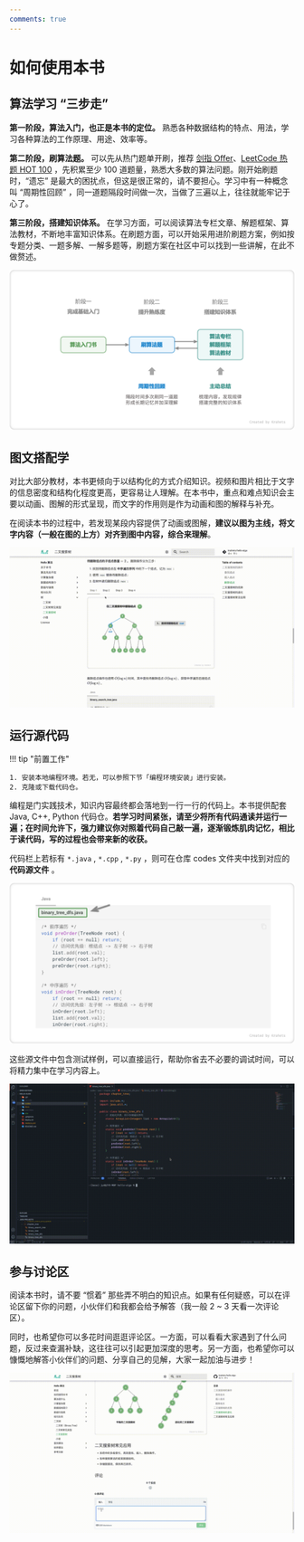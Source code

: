 ```yaml
---
comments: true
---
```


# 如何使用本书

## 算法学习 “三步走”

**第一阶段，算法入门，也正是本书的定位。** 熟悉各种数据结构的特点、用法，学习各种算法的工作原理、用途、效率等。

**第二阶段，刷算法题。** 可以先从热门题单开刷，推荐 [<u>剑指 Offer</u>](https://leetcode.cn/problem-list/xb9nqhhg/)、[<u>LeetCode 热题 HOT 100</u>](https://leetcode.cn/problem-list/2cktkvj/) ，先积累至少 100 道题量，熟悉大多数的算法问题。刚开始刷题时，“遗忘” 是最大的困扰点，但这是很正常的，请不要担心。学习中有一种概念叫 “周期性回顾” ，同一道题隔段时间做一次，当做了三遍以上，往往就能牢记于心了。

**第三阶段，搭建知识体系。** 在学习方面，可以阅读算法专栏文章、解题框架、算法教材，不断地丰富知识体系。在刷题方面，可以开始采用进阶刷题方案，例如按专题分类、一题多解、一解多题等，刷题方案在社区中可以找到一些讲解，在此不做赘述。

![learning_route](suggestions.assets/learning_route.png)

## 图文搭配学

对比大部分教材，本书更倾向于以结构化的方式介绍知识。视频和图片相比于文字的信息密度和结构化程度更高，更容易让人理解。在本书中，重点和难点知识会主要以动画、图解的形式呈现，而文字的作用则是作为动画和图的解释与补充。

在阅读本书的过程中，若发现某段内容提供了动画或图解，**建议以图为主线，将文字内容（一般在图的上方）对齐到图中内容，综合来理解**。

![algorithm_animation](suggestions.assets/algorithm_animation.gif)

## 运行源代码

!!! tip "前置工作"

    1. 安装本地编程环境。若无，可以参照下节「编程环境安装」进行安装。
    2. 克隆或下载代码仓。

编程是门实践技术，知识内容最终都会落地到一行一行的代码上。本书提供配套 Java, C++, Python 代码仓。**若学习时间紧张，请至少将所有代码通读并运行一遍；在时间允许下，强力建议你对照着代码自己敲一遍，逐渐锻炼肌肉记忆，相比于读代码，写的过程也会带来新的收获。**

代码栏上若标有 `*.java` , `*.cpp` , `*.py` ，则可在仓库 codes 文件夹中找到对应的 **代码源文件** 。 

![md_code](suggestions.assets/md_code.png)

这些源文件中包含测试样例，可以直接运行，帮助你省去不必要的调试时间，可以将精力集中在学习内容上。

![running_code](suggestions.assets/running_code.gif)

## 参与讨论区

阅读本书时，请不要 “惯着” 那些弄不明白的知识点。如果有任何疑惑，可以在评论区留下你的问题，小伙伴们和我都会给予解答（我一般 2 ~ 3 天看一次评论区）。

同时，也希望你可以多花时间逛逛评论区。一方面，可以看看大家遇到了什么问题，反过来查漏补缺，这往往可以引起更加深度的思考。另一方面，也希望你可以慷慨地解答小伙伴们的问题、分享自己的见解，大家一起加油与进步！

![comment](suggestions.assets/comment.gif)
